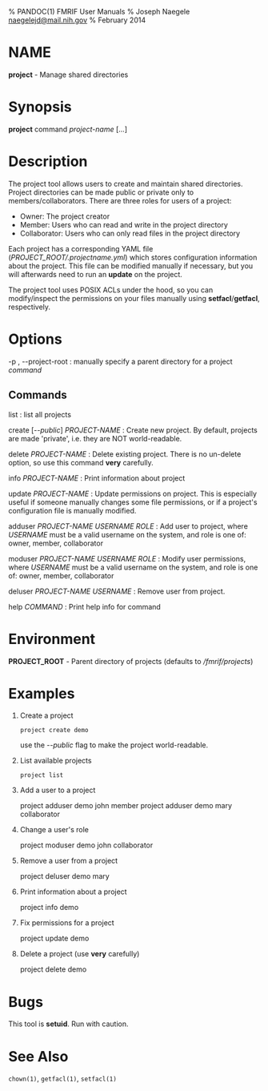 % PANDOC(1) FMRIF User Manuals
% Joseph Naegele <naegelejd@mail.nih.gov>
% February 2014

# NAME
**project** - Manage shared directories

# Synopsis
**project** command *project-name* [...]

# Description
The project tool allows users to create and maintain shared directories.
Project directories can be made public or private only to members/collaborators.
There are three roles for users of a project:

- Owner: The project creator
- Member: Users who can read and write in the project directory
- Collaborator: Users who can only read files in the project directory

Each project has a corresponding YAML file (*PROJECT_ROOT/.projectname.yml*) which stores
configuration information about the project. This file can be modified manually
if necessary, but you will afterwards need to run an **update** on the project.

The project tool uses POSIX ACLs under the hood, so you can modify/inspect the permissions
on your files manually using **setfacl**/**getfacl**, respectively.

# Options

-p <root>, --project-root <root>
:   manually specify a parent directory for a project *command*

## Commands

list
:   list all projects

create [*--public*] *PROJECT-NAME*
:   Create new project. By default, projects are made 'private',
    i.e. they are NOT world-readable.

delete *PROJECT-NAME*
:   Delete existing project.
    There is no un-delete option, so use this command
    **very** carefully.

info *PROJECT-NAME*
:   Print information about project

update *PROJECT-NAME*
:   Update permissions on project.
    This is especially useful if someone manually changes
    some file permissions, or if a project's configuration
    file is manually modified.

adduser *PROJECT-NAME* *USERNAME* *ROLE*
:   Add user to project, where *USERNAME* must be a valid
    username on the system, and role is one of:
        owner, member, collaborator

moduser *PROJECT-NAME* *USERNAME* *ROLE*
:   Modify user permissions, where *USERNAME* must be a valid
    username on the system, and role is one of:
        owner, member, collaborator

deluser *PROJECT-NAME* *USERNAME*
:   Remove user from project.

help *COMMAND*
:   Print help info for command

# Environment
**PROJECT_ROOT** - Parent directory of projects (defaults to */fmrif/projects*)

# Examples

1.  Create a project

        project create demo

    use the *--public* flag to make the project world-readable.

1.  List available projects

        project list

1. Add a user to a project

      project adduser demo john member
      project adduser demo mary collaborator

1. Change a user's role

      project moduser demo john collaborator

1. Remove a user from a project

      project deluser demo mary

1. Print information about a project

      project info demo

1. Fix permissions for a project

      project update demo

1. Delete a project (use **very** carefully)

      project delete demo

# Bugs
This tool is **setuid**. Run with caution.

# See Also
`chown(1)`, `getfacl(1)`, `setfacl(1)`
